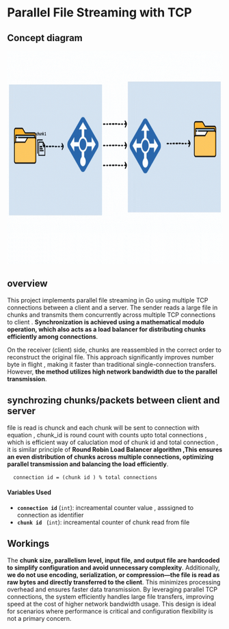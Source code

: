 
# Parallel File Streaming with TCP 

## Concept diagram
<div align="center">
  <img src="./demo.gif" alt="Architecture Diagrams" width =900 height =500>
</div>

## overview
This project implements parallel file streaming in Go using multiple TCP connections between a client and a server. The sender reads a large file in chunks and transmits them concurrently across multiple TCP connections to client . __Synchronization is achieved using a mathematical modulo operation, which also acts as a load balancer for distributing chunks efficiently among connections__.

On the receiver (client) side, chunks are reassembled in the correct order to reconstruct the original file. This approach significantly improves number byte in flight , making it faster than traditional single-connection transfers. However, __the method utilizes high network bandwidth due to the parallel transmission__.



## synchrozing chunks/packets between client and server 

file is read is chunck and each chunk will be sent to connection with  equation , chunk_id is round count with counts upto total connections , which is efficient way of caluclation mod of chunk id and total connection , it is similar principle of __Round Robin Load Balancer algorithm ,This ensures an even distribution of chunks across multiple connections, optimizing parallel transmission and balancing the load efficiently__.
```
  connection id = (chunk id ) % total connections 
```


#### Variables Used

- **`connection id`** (`int`): increamental counter value , asssigned to connection as identifier 
- **`chunk id `** (`int`): increamental counter of chunk read from file 


## Workings 

The __chunk size, parallelism level, input file, and output file are hardcoded to simplify configuration and avoid unnecessary complexity__. Additionally, __we do not use encoding, serialization, or compression—the file is read as raw bytes and directly transferred to the client__. This minimizes processing overhead and ensures faster data transmission. By leveraging parallel TCP connections, the system efficiently handles large file transfers, improving speed at the cost of higher network bandwidth usage. This design is ideal for scenarios where performance is critical and configuration flexibility is not a primary concern.


